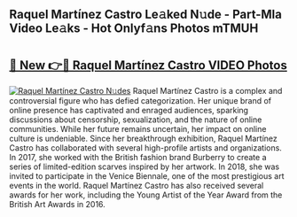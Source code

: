 ## Raquel Martínez Castro Le𝚊ked N𝚞de - Part-Mla Video Le𝚊ks - Hot Onlyf𝚊ns Photos mTMUH

# <h2><a href="http://ab56504.deff.icu/?id=Raquel+Mart%c3%adnez+Castro">🔗 New 👉🔴 Raquel Martínez Castro VIDEO Photos</a></h2>

[![Raquel Martínez Castro N𝚞des](https://i.imgur.com/rIISA9y.gif)](http://ab56504.deff.icu/?id=Raquel+Mart%c3%adnez+Castro)
Raquel Martínez Castro is a complex and controversial figure who has defied categorization. Her unique brand of online presence has captivated and enraged audiences, sparking discussions about censorship, sexualization, and the nature of online communities. While her future remains uncertain, her impact on online culture is undeniable. Since her breakthrough exhibition, Raquel Martínez Castro has collaborated with several high-profile artists and organizations. In 2017, she worked with the British fashion brand Burberry to create a series of limited-edition scarves inspired by her artwork. In 2018, she was invited to participate in the Venice Biennale, one of the most prestigious art events in the world. Raquel Martínez Castro has also received several awards for her work, including the Young Artist of the Year Award from the British Art Awards in 2016.
